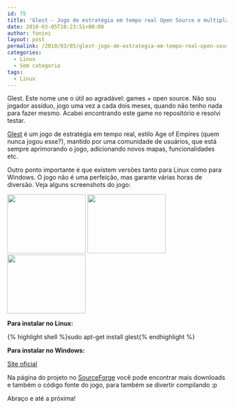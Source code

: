 ```yaml
---
id: 75
title: 'Glest - Jogo de estratégia em tempo real Open Source e multiplataforma'
date: 2010-03-05T10:23:51+00:00
author: fonini
layout: post
permalink: /2010/03/05/glest-jogo-de-estrategia-em-tempo-real-open-source-e-multiplataforma/
categories:
  - Linux
  - Sem categoria
tags:
  - Linux
---
```

Glest. Este nome une o útil ao agradável: games + open source. Não sou jogador assíduo, jogo uma vez a cada dois meses, quando não tenho nada para fazer mesmo. Acabei encontrando este game no repositório e resolvi testar.

<a href="http://glest.org" rel="externo, nofollow">Glest</a> é um jogo de estratégia em tempo real, estilo Age of Empires (quem nunca jogou esse?), mantido por uma comunidade de usuários, que está sempre aprimorando o jogo, adicionando novos mapas, funcionalidades etc.

Outro ponto importante é que existem versões tanto para Linux como para Windows. O jogo não é uma perfeição, mas garante várias horas de diversão. Veja alguns screenshots do jogo:

<a href="http://glest.org/images/galeria/pantallas/s02.jpg" rel="externo, nofollow"><img alt="" src="http://glest.org/images/galeria/pantallas/s02.jpg" style="width: 180px; height: 135px;" /></a> <a href="http://glest.org/images/galeria/pantallas/s09.jpg" rel="externo, nofollow"><img alt="" src="http://glest.org/images/galeria/pantallas/s09.jpg" style="width: 180px; height: 135px;" /></a> <a href="http://glest.org/images/galeria/pantallas/s13.jpg" rel="externo, nofollow"><img alt="" src="http://glest.org/images/galeria/pantallas/s13.jpg" style="width: 180px; height: 135px;" /></a> 

**Para instalar no Linux:**  

{% highlight shell %}sudo apt-get install glest{% endhighlight %}

**Para instalar no Windows:**
  
<a href="http://glest.org/en/downloads.php" rel="externo, nofollow">Site oficial</a>

Na página do projeto no <a href="http://sourceforge.net/projects/glest/files/" rel="externo, nofollow">SourceForge</a> você pode encontrar mais downloads e também o código fonte do jogo, para também se divertir compilando :p

Abraço e até a próxima!